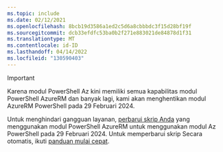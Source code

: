 ```yaml
---
ms.topic: include
ms.date: 02/12/2021
ms.openlocfilehash: 8bcb19d3586a1ed2c5d6a8cbbbdc3f15d28bf19f
ms.sourcegitcommit: dcb33efdfc53ba0b2f271e883021de84878d1f31
ms.translationtype: MT
ms.contentlocale: id-ID
ms.lasthandoff: 04/14/2022
ms.locfileid: "130590403"
---
```

> [!IMPORTANT]
> Karena modul PowerShell Az kini memiliki semua kapabilitas modul PowerShell AzureRM dan banyak lagi, kami akan menghentikan modul AzureRM PowerShell pada 29 Februari 2024.
>
> Untuk menghindari gangguan layanan, [perbarui skrip Anda](https://aka.ms/azpsmigrate) yang menggunakan modul PowerShell AzureRM untuk menggunakan modul Az PowerShell pada 29 Februari 2024. Untuk memperbarui skrip Secara otomatis, ikuti [panduan mulai cepat](/powershell/azure/quickstart-migrate-azurerm-to-az-automatically).
